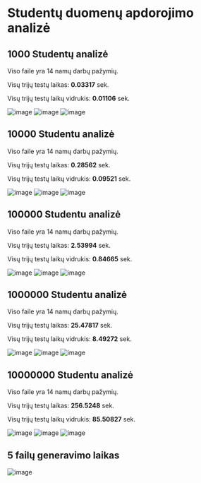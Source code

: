 # Studentų duomenų apdorojimo analizė

## 1000 Studentų analizė

Viso faile yra 14 namų darbų pažymių.

Visų trijų testų laikas: **0.03317** sek.

Visų trijų testų laikų vidrukis: **0.01106** sek.

![image](https://raw.githubusercontent.com/Nerius123/OOP/refs/heads/v0.4/1000/Screenshot%202025-03-14%20141016.png)
![image](https://raw.githubusercontent.com/Nerius123/OOP/refs/heads/v0.4/1000/Screenshot%202025-03-14%20141051.png)
![image](https://raw.githubusercontent.com/Nerius123/OOP/refs/heads/v0.4/1000/Screenshot%202025-03-14%20141111.png)

## 10000 Studentu analizė

Viso faile yra 14 namų darbų pažymių.

Visų trijų testų laikas: **0.28562** sek.

Visų trijų testų laikų vidrukis: **0.09521** sek.

![image](https://raw.githubusercontent.com/Nerius123/OOP/refs/heads/v0.4/10000/Screenshot%202025-03-14%20141139.png)
![image](https://raw.githubusercontent.com/Nerius123/OOP/refs/heads/v0.4/10000/Screenshot%202025-03-14%20141204.png)
![image](https://raw.githubusercontent.com/Nerius123/OOP/refs/heads/v0.4/10000/Screenshot%202025-03-14%20141219.png)

## 100000 Studentu analizė

Viso faile yra 14 namų darbų pažymių.

Visų trijų testų laikas: **2.53994** sek.

Visų trijų testų laikų vidrukis: **0.84665** sek.

![image](https://raw.githubusercontent.com/Nerius123/OOP/refs/heads/v0.4/100000/Screenshot%202025-03-14%20141255.png)
![image](https://raw.githubusercontent.com/Nerius123/OOP/refs/heads/v0.4/100000/Screenshot%202025-03-14%20141313.png)
![image](https://raw.githubusercontent.com/Nerius123/OOP/refs/heads/v0.4/100000/Screenshot%202025-03-14%20141331.png)

## 1000000 Studentu analizė

Viso faile yra 14 namų darbų pažymių.

Visų trijų testų laikas: **25.47817** sek.

Visų trijų testų laikų vidrukis: **8.49272** sek.

![image](https://raw.githubusercontent.com/Nerius123/OOP/refs/heads/v0.4/1000000/Screenshot%202025-03-14%20141356.png)
![image](https://raw.githubusercontent.com/Nerius123/OOP/refs/heads/v0.4/1000000/Screenshot%202025-03-14%20141421.png)
![image](https://raw.githubusercontent.com/Nerius123/OOP/refs/heads/v0.4/1000000/Screenshot%202025-03-14%20141443.png)

## 10000000 Studentu analizė

Viso faile yra 14 namų darbų pažymių.

Visų trijų testų laikas: **256.5248** sek.

Visų trijų testų laikų vidrukis: **85.50827** sek.

![image](https://raw.githubusercontent.com/Nerius123/OOP/refs/heads/v0.4/10000000/Screenshot%202025-03-14%20141610.png)
![image](https://raw.githubusercontent.com/Nerius123/OOP/refs/heads/v0.4/10000000/Screenshot%202025-03-14%20141732.png)
![image](https://raw.githubusercontent.com/Nerius123/OOP/refs/heads/v0.4/10000000/Screenshot%202025-03-14%20141849.png)

## 5 failų generavimo laikas

![image](https://raw.githubusercontent.com/Nerius123/OOP/refs/heads/v0.4/Bendras/Screenshot%202025-03-07%20000236.png)